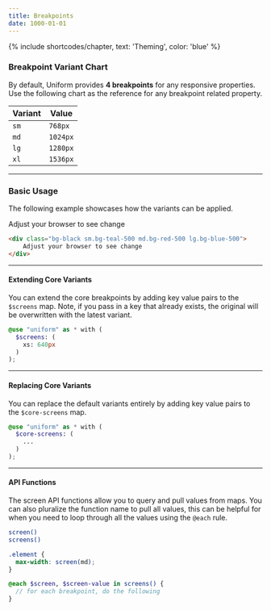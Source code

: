 ```yaml
---
title: Breakpoints
date: 1000-01-01
---
```


{% include shortcodes/chapter, text: 'Theming', color: 'blue' %}

### Breakpoint Variant Chart

By default, Uniform provides **4 breakpoints** for any responsive properties. Use the following chart as the reference for any breakpoint related property.

<table class="table">
  <thead class="uppercase font-xs font-600 tracking-1 text-black">
    <tr>
      <th>
        Variant
      </th>
      <th>
        Value
      </th>
    </tr>
  </thead>
  <tbody class="font-sm">
    <tr>
      <td><code class="color-teal-500">sm</code></td>
      <td>
        <code class="text-gray-600">768px</code>
      </td>
    </tr>
    <tr>
      <td><code class="color-teal-500">md</code></td>
      <td>
        <code class="text-gray-600">1024px</code>
      </td>
    </tr>
    <tr>
      <td><code class="color-teal-500">lg</code></td>
      <td>
        <code class="text-gray-600">1280px</code>
      </td>
    </tr>
    <tr>
      <td><code class="color-teal-500">xl</code></td>
      <td>
        <code class="text-gray-600">1536px</code>
      </td>
    </tr>
  </tbody>
</table>

---

### Basic Usage

The following example showcases how the variants can be applied.

<section class="radius-sm bg-silver-100 p-6">
  <div class="bg-black sm.bg-teal-500 md.bg-red-500 lg.bg-blue-500 text-white align-center py-8">
    Adjust your browser to see change
  </div>
</section>

```html
<div class="bg-black sm.bg-teal-500 md.bg-red-500 lg.bg-blue-500">
	Adjust your browser to see change
</div>
```

---

#### Extending Core Variants

You can extend the core breakpoints by adding key value pairs to the `$screens` map. Note, if you pass in a key that already exists, the original will be overwritten with the latest variant.

```scss
@use "uniform" as * with (
  $screens: (
    xs: 640px
  )
);
```

---

#### Replacing Core Variants

You can replace the default variants entirely by adding key value pairs to the `$core-screens` map.

```scss
@use "uniform" as * with (
  $core-screens: (
    ...
  )
);
```

---

#### API Functions

The screen API functions allow you to query and pull values from maps. You can also pluralize the function name to pull all values, this can be helpful for when you need to loop through all the values using the `@each` rule.

```bash
screen()
screens()
```

```scss
.element {
  max-width: screen(md);
}

@each $screen, $screen-value in screens() {
  // for each breakpoint, do the following
}
```
